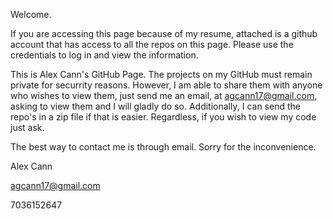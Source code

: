 Welcome. 

If you are accessing this page because of my resume, attached is a github account that has access
to all the repos on this page. Please use the credentials to log in and view the information.

This is Alex Cann's GitHub Page. The projects on my GitHub must remain private for securrity reasons.
However, I am able to share them with anyone who wishes to view them, just send me an email, at 
agcann17@gmail.com, asking to view them and I will gladly do so. Additionally, I can send the 
repo's in a zip file if that is easier. Regardless, if you wish to view my code just ask. 

The best way to contact me is through email. 
Sorry for the inconvenience. 


Alex Cann

agcann17@gmail.com

7036152647
